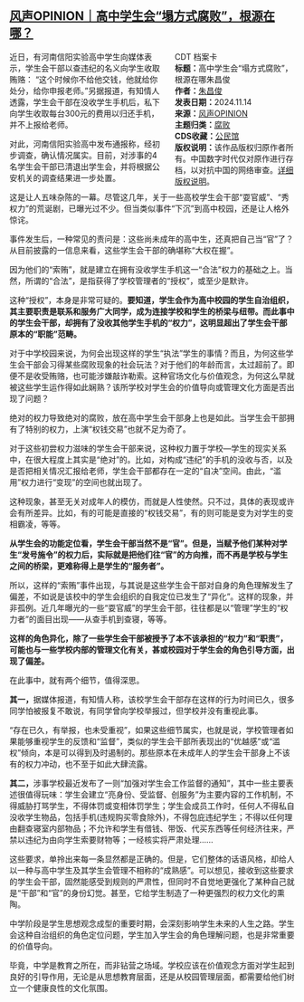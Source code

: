 <!--1731622249000-->
[风声OPINION｜高中学生会“塌方式腐败”，根源在哪？](https://chinadigitaltimes.net/chinese/713086.html)
------

<div style="width:42%;float:right;padding-left:20px;"><div class="su-spoiler su-spoiler-style-fancy su-spoiler-icon-chevron-circle" data-scroll-offset="0" data-anchor-in-url="no"><div class="su-spoiler-title" tabindex="0" role="button"><span class="su-spoiler-icon"></span>CDT 档案卡</div><div class="su-spoiler-content su-u-clearfix su-u-trim"><strong>标题：</strong>高中学生会“塌方式腐败”，根源在哪朱昌俊<br><strong>作者：</strong><a href="https://chinadigitaltimes.net/space/风声OPINION" target="_blank">朱昌俊</a><br><strong>发表日期：</strong>2024.11.14<br><strong>来源：</strong><a href="https://archive.ph/HPmB5" target="_blank">风声OPINION</a><br><strong>主题归类：</strong><a href="https://chinadigitaltimes.net/space/腐败" target="_blank">腐败</a><br><strong>CDS收藏：</strong><a href="https://chinadigitaltimes.net/space/%E5%85%AC%E6%B0%91%E9%A6%86" target="_blank" rel="noopener">公民馆</a><br><strong>版权说明：</strong>该作品版权归原作者所有。中国数字时代仅对原作进行存档，以对抗中国的网络审查。<a href="https://chinadigitaltimes.net/chinese/copyright">详细版权说明</a>。</div></div></div><p>近日，有河南信阳实验高中学生向媒体表示，学生会干部以查违纪的名义向学生收取贿赂： “这个时候你不给他交钱，他就给你处分，给你申报老师。”另据报道，有知情人透露，学生会干部在没收学生手机后，私下向学生收取每台300元的费用以归还手机，并不上报给老师。</p><p>对此，河南信阳实验高中发布通报称，经初步调查，确认情况属实。目前，对涉事的4名学生会干部已清退出学生会，并将根据公安机关的调查结果进一步处置。</p><p>这是让人五味杂陈的一幕。尽管这几年，关于一些高校学生会干部“耍官威”、“秀权力”的荒诞剧，已曝光过不少。但当类似事件“下沉”到高中校园，还是让人格外惊诧。</p><p>事件发生后，一种常见的责问是：这些尚未成年的高中生，还真把自己当“官”了？从目前披露的一信息来看，这些学生会干部的确堪称“大权在握”。</p><p>因为他们的“索贿”，就是建立在拥有没收学生手机这一“合法”权力的基础之上。当然，所谓的“合法”，是指获得了学校管理者的“授权”，或至少是默许。</p><p>这种“授权”，本身是非常可疑的。<strong>要知道，学生会作为高中校园的学生自治组织，其主要职责是联系和服务广大同学，成为连接学校和学生的桥梁与纽带。而此事中的学生会干部，却拥有了没收其他学生手机的“权力”，这明显超出了学生会干部原本的“职能”范畴。</strong></p><p>对于中学校园来说，为何会出现这样的学生“执法”学生的事情？而且，为何这些学生会干部会习得某些腐败现象的社会玩法？对于他们的年龄而言，太过超前了。即便不是收受贿赂，也可能涉嫌敲诈勒索。这种官场文化与价值观念，为何这么早就被这些学生运作得如此娴熟？该所学校对学生会的价值导向或管理文化方面是否出现了问题？</p><p>绝对的权力导致绝对的腐败，放在高中学生会干部身上也是如此。当学生会干部拥有了特别的权力，上演“权钱交易”也就不足为奇了。</p><p>对于这些初尝权力滋味的学生会干部来说，这种权力置于学校—学生的现实关系中，在很大程度上其实是“绝对”的。比如，对构成“违纪”的手机的没收与否，以及是否把相关情况汇报给老师，学生会干部都存在一定的“自决”空间。由此，“滥用”权力进行“变现”的空间也就出现了。</p><p>这种现象，甚至无关对成年人的模仿，而就是人性使然。只不过，具体的表现或许会有所差异。比如，有的可能是直接的“权钱交易”，有的则可能是变为对学生的变相霸凌，等等。</p><p><strong>从学生会的功能定位看，学生会干部当然不是“官”。但是，当赋予他们某种对学生“发号施令”的权力后，实际就是把他们往“官”的方向推，而不再是学校与学生之间的桥梁，更难称得上是学生的“服务者”。</strong></p><p>所以，这样的“索贿”事件出现，与其说是这些学生会干部对自身的角色理解发生了偏差，不如说是该校中的学生会组织的自我定位已发生了“异化”。这样的现象，并非孤例。近几年曝光的一些“耍官威”的学生会干部，往往都是以“管理”学生的“权力者”的面目出现——从查手机到查寝，等等。</p><p><strong>这样的角色异化，除了一些学生会干部被授予了本不该承担的“权力”和“职责”，可能也与一些学校内部的管理文化有关，甚或校园对于学生会的角色引导方面，出现了偏差。</strong></p><p>在此事中，就有两个细节，值得深思。</p><p><strong>其一，</strong>据媒体报道，有知情人称，该校学生会干部存在这样的行为时间已久，很多同学怕被报复不敢说，有同学曾向学校举报过，但学校并没有重视此事。</p><p>“存在已久，有举报，也未受重视”，如果这些细节属实，也就是说，学校管理者如果能够重视学生的反馈和“监督”，类似的学生会干部所表现出的“优越感”或“滥权”倾向，本是可以得到及时遏制的。那些原本在未成年人的学生会干部身上不该有的权力冲动，也不至于如此大肆流露。</p><p><strong>其二，</strong>涉事学校最近发布了一则“加强对学生会工作监督的通知”，其中一些主要表述很值得玩味：学生会建立“亮身份、受监督、创服务”为主要内容的工作机制，不得威胁打骂学生，不得体罚或变相体罚学生；学生会成员工作时，任何人不得私自没收学生物品，包括手机(违规购买零食除外)，不得包庇违纪学生；不得以任何理由翻查寝室内部物品；不允许和学生有借钱、带饭、代买东西等任何经济往来，严禁以违纪为由向学生索要财物等；一经核实将严肃处理……</p><p>这些要求，单拎出来每一条显然都是正确的。但是，它们整体的话语风格，却给人以一种与高中学生及其学生会管理不相称的“成熟感”。可以想见，接收到这些要求的学生会干部，固然能感受到规则的严肃性，但同时不自觉地更强化了某种自己就是“干部”和“官”的身份幻觉。甚至，它给学生制造了一种更强烈的权力文化的熏陶。</p><p>中学阶段是学生思想观念成型的重要时期，会深刻影响学生未来的人生之路。学生会这种自治组织的角色定位问题，学生加入学生会的角色理解问题，也是非常重要的价值导向。</p><p>毕竟，中学是教育之所在，而非钻营之场域。学校应该在价值观念方面对学生起到良好的引导作用，无论是从思想教育层面，还是从校园管理层面，都需要给他们树立一个健康良性的文化氛围。</p><div class="addtoany_share_save_container addtoany_content addtoany_content_bottom"><div class="a2a_kit a2a_kit_size_32 addtoany_list" data-a2a-url="https://chinadigitaltimes.net/chinese/713086.html" data-a2a-title="风声OPINION｜高中学生会“塌方式腐败”，根源在哪？"><a class="a2a_button_facebook" href="https://www.addtoany.com/add_to/facebook?linkurl=https%3A%2F%2Fchinadigitaltimes.net%2Fchinese%2F713086.html&amp;linkname=%E9%A3%8E%E5%A3%B0OPINION%EF%BD%9C%E9%AB%98%E4%B8%AD%E5%AD%A6%E7%94%9F%E4%BC%9A%E2%80%9C%E5%A1%8C%E6%96%B9%E5%BC%8F%E8%85%90%E8%B4%A5%E2%80%9D%EF%BC%8C%E6%A0%B9%E6%BA%90%E5%9C%A8%E5%93%AA%EF%BC%9F" title="Facebook" rel="nofollow noopener" target="_blank"></a><a class="a2a_button_twitter" href="https://www.addtoany.com/add_to/twitter?linkurl=https%3A%2F%2Fchinadigitaltimes.net%2Fchinese%2F713086.html&amp;linkname=%E9%A3%8E%E5%A3%B0OPINION%EF%BD%9C%E9%AB%98%E4%B8%AD%E5%AD%A6%E7%94%9F%E4%BC%9A%E2%80%9C%E5%A1%8C%E6%96%B9%E5%BC%8F%E8%85%90%E8%B4%A5%E2%80%9D%EF%BC%8C%E6%A0%B9%E6%BA%90%E5%9C%A8%E5%93%AA%EF%BC%9F" title="Twitter" rel="nofollow noopener" target="_blank"></a><a class="a2a_button_telegram" href="https://www.addtoany.com/add_to/telegram?linkurl=https%3A%2F%2Fchinadigitaltimes.net%2Fchinese%2F713086.html&amp;linkname=%E9%A3%8E%E5%A3%B0OPINION%EF%BD%9C%E9%AB%98%E4%B8%AD%E5%AD%A6%E7%94%9F%E4%BC%9A%E2%80%9C%E5%A1%8C%E6%96%B9%E5%BC%8F%E8%85%90%E8%B4%A5%E2%80%9D%EF%BC%8C%E6%A0%B9%E6%BA%90%E5%9C%A8%E5%93%AA%EF%BC%9F" title="Telegram" rel="nofollow noopener" target="_blank"></a><a class="a2a_button_reddit" href="https://www.addtoany.com/add_to/reddit?linkurl=https%3A%2F%2Fchinadigitaltimes.net%2Fchinese%2F713086.html&amp;linkname=%E9%A3%8E%E5%A3%B0OPINION%EF%BD%9C%E9%AB%98%E4%B8%AD%E5%AD%A6%E7%94%9F%E4%BC%9A%E2%80%9C%E5%A1%8C%E6%96%B9%E5%BC%8F%E8%85%90%E8%B4%A5%E2%80%9D%EF%BC%8C%E6%A0%B9%E6%BA%90%E5%9C%A8%E5%93%AA%EF%BC%9F" title="Reddit" rel="nofollow noopener" target="_blank"></a><a class="a2a_button_whatsapp" href="https://www.addtoany.com/add_to/whatsapp?linkurl=https%3A%2F%2Fchinadigitaltimes.net%2Fchinese%2F713086.html&amp;linkname=%E9%A3%8E%E5%A3%B0OPINION%EF%BD%9C%E9%AB%98%E4%B8%AD%E5%AD%A6%E7%94%9F%E4%BC%9A%E2%80%9C%E5%A1%8C%E6%96%B9%E5%BC%8F%E8%85%90%E8%B4%A5%E2%80%9D%EF%BC%8C%E6%A0%B9%E6%BA%90%E5%9C%A8%E5%93%AA%EF%BC%9F" title="WhatsApp" rel="nofollow noopener" target="_blank"></a><a class="a2a_button_email" href="https://www.addtoany.com/add_to/email?linkurl=https%3A%2F%2Fchinadigitaltimes.net%2Fchinese%2F713086.html&amp;linkname=%E9%A3%8E%E5%A3%B0OPINION%EF%BD%9C%E9%AB%98%E4%B8%AD%E5%AD%A6%E7%94%9F%E4%BC%9A%E2%80%9C%E5%A1%8C%E6%96%B9%E5%BC%8F%E8%85%90%E8%B4%A5%E2%80%9D%EF%BC%8C%E6%A0%B9%E6%BA%90%E5%9C%A8%E5%93%AA%EF%BC%9F" title="Email" rel="nofollow noopener" target="_blank"></a><a class="a2a_button_copy_link" href="https://www.addtoany.com/add_to/copy_link?linkurl=https%3A%2F%2Fchinadigitaltimes.net%2Fchinese%2F713086.html&amp;linkname=%E9%A3%8E%E5%A3%B0OPINION%EF%BD%9C%E9%AB%98%E4%B8%AD%E5%AD%A6%E7%94%9F%E4%BC%9A%E2%80%9C%E5%A1%8C%E6%96%B9%E5%BC%8F%E8%85%90%E8%B4%A5%E2%80%9D%EF%BC%8C%E6%A0%B9%E6%BA%90%E5%9C%A8%E5%93%AA%EF%BC%9F" title="Copy Link" rel="nofollow noopener" target="_blank"></a><a class="a2a_dd addtoany_share_save addtoany_share" href="https://www.addtoany.com/share"></a></div></div>
